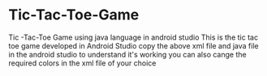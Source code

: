 # Tic-Tac-Toe-Game
Tic -Tac-Toe Game using java language in android studio
This is the  tic tac toe game developed in Android Studio 
copy the above xml file and  java file in the android studio to understand it's working
you can also cange the required colors in the xml file of your choice

